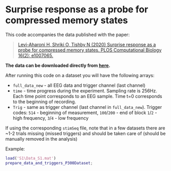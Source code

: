 # Surprise response as a probe for compressed memory states

This code accompanies the data published with the paper:

>  [Levi-Aharoni H, Shriki O, Tishby N (2020) Surprise response as a probe for compressed memory states. PLOS Computational Biology 16(2): e1007065.](https://journals.plos.org/ploscompbiol/article?id=10.1371/journal.pcbi.1007065)

**The data can be downloaded directly from [here](https://www.dropbox.com/s/66c4y2kzug3cvcz/P300Data_and_Code.zip?dl=1).**

After running this code on a dataset you will have the following arrays:
* `full_data_new` - all EEG data and trigger channel (last channel)
* `time` - time progress during the experiment. Sampling rate is 256Hz. Each
       time point corresponds to an EEG sample. Time t=0 corresponds to
       the beginning of recording.
* `Trig` - same as trigger channel (last channel in `full_data_new`). Trigger
      codes: `514` - beginning of measurement, `100`/`200` - end of block
             `1`/`2` - high frequency, `3`/`4` - low frequency

If using the corresponding `stimSeq` file, note that in a few datasets 
there are ~1-2 trials missing (missed triggers) and should be taken care of
(should be manually removed in the analysis)

Example:
```MATLAB
load('S1\Data_S1.mat')
prepare_data_and_triggers_P300Dataset;
```
